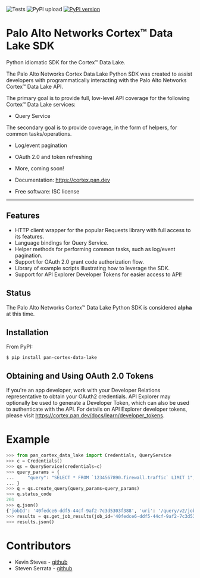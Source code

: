 ![Tests](https://github.com/PaloAltoNetworks/pan-cortex-data-lake-python/workflows/Tests/badge.svg) ![PyPI upload](https://github.com/PaloAltoNetworks/pan-cortex-data-lake-python/workflows/PyPI%20upload/badge.svg?branch=master) [![PyPI version](https://badge.fury.io/py/pan-cortex-data-lake.svg)](https://badge.fury.io/py/pan-cortex-data-lake)

# Palo Alto Networks Cortex™ Data Lake SDK

Python idiomatic SDK for the Cortex™ Data Lake.

The Palo Alto Networks Cortex Data Lake Python SDK was created to assist
developers with programmatically interacting with the Palo Alto Networks
Cortex™ Data Lake API.

The primary goal is to provide full, low-level API coverage for the
following Cortex™ Data Lake services:

-   Query Service

The secondary goal is to provide coverage, in the form of helpers, for
common tasks/operations.

-   Log/event pagination
-   OAuth 2.0 and token refreshing
-   More, coming soon!

-   Documentation: <https://cortex.pan.dev>
-   Free software: ISC license

---

## Features

-   HTTP client wrapper for the popular Requests library with full access to its features.
-   Language bindings for Query Service.
-   Helper methods for performing common tasks, such as log/event pagination.
-   Support for OAuth 2.0 grant code authorization flow.
-   Library of example scripts illustrating how to leverage the SDK.
-   Support for API Explorer Developer Tokens for easier access to API!

## Status

The Palo Alto Networks Cortex™ Data Lake Python SDK is considered **alpha** at this time.

## Installation

From PyPI:

    $ pip install pan-cortex-data-lake

## Obtaining and Using OAuth 2.0 Tokens

If you're an app developer, work with your Developer Relations representative to obtain your OAuth2 credentials. API Explorer may optionally be used to generate a Developer Token, which can also be used to authenticate with the API. For details on API Explorer developer tokens, please visit <https://cortex.pan.dev/docs/learn/developer_tokens>.

# Example

```python
>>> from pan_cortex_data_lake import Credentials, QueryService
>>> c = Credentials()
>>> qs = QueryService(credentials=c)
>>> query_params = {
...     "query": "SELECT * FROM `1234567890.firewall.traffic` LIMIT 1",
... }
>>> q = qs.create_query(query_params=query_params)
>>> q.status_code
201
>>> q.json()
{'jobId': '40fedce6-ddf5-44cf-9af2-7c3d5303f388', 'uri': '/query/v2/jobs/40fedce6-ddf5-44cf-9af2-7c3d5303f388'}
>>> results = qs.get_job_results(job_id='40fedce6-ddf5-44cf-9af2-7c3d5303f388')
>>> results.json()
```

# Contributors

-   Kevin Steves - [github](https://github.com/kevinsteves)
-   Steven Serrata - [github](https://github.com/sserrata)
